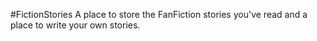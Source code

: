#FictionStories
A place to store the FanFiction stories you've read and a place to write your own stories.
